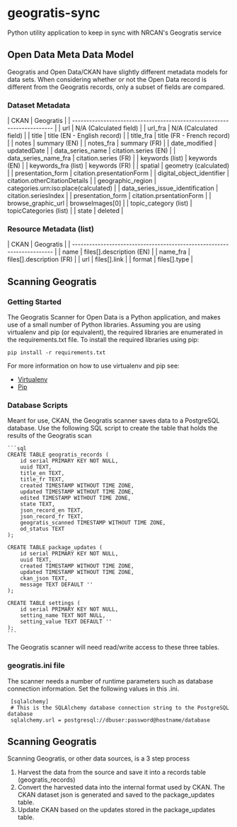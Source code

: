 # geogratis-sync

Python utility application to keep in sync with NRCAN's Geogratis service

## Open Data Meta Data Model

Geogratis and Open Data/CKAN have slightly different metadata models for data sets. When considering
whether or not the Open Data record is different from the Geogratis records, only a subset of fields are
compared.


### Dataset Metadata

| CKAN                             | Geogratis                            |
| ----------------------------------------------------------------------- |
| url                              | N/A (Calculated field)               |
| url_fra                          | N/A (Calculated field)               |
| title                            | title (EN - English record)          |
| title_fra                        | title (FR - French record)           |
| notes                            | summary (EN)                         |
| notes_fra                        | summary (FR)                         |
| date_modified                    | updatedDate                          |
| data_series_name                 | citation.series (EN)                 |
| data_series_name_fra             | citation.series (FR)                 |
| keywords (list)                  | keywords (EN)                        |
| keywords_fra (list)              | keywords (FR)                        |
| spatial                          | geometry (calculated)                |
| presentation_form                | citation.presentationForm            |
| digital_object_identifier        | citation.otherCitationDetails        |
| geographic_region                | categories.urn:iso:place(calculated) |
| data_series_issue_identification | citation.seriesIndex                 |
| presentation_form                | citation.prsentationForm             |
| browse_graphic_url               | browseImages[0]                      |
| topic_category (list)            | topicCategories (list)               |
| state                            | deleted                              |


### Resource Metadata (list)

| CKAN                             | Geogratis                            |
| ----------------------------------------------------------------------- |
| name                             | files[].description (EN)             |
| name_fra                         | files[].description (FR)             |
| url                              | files[].link                         |
| format                           | files[].type                         |

## Scanning Geogratis

### Getting Started

The Geogratis Scanner for Open Data is a Python application, and makes use of a small number of Python libraries.
Assuming you are using virtualenv and pip (or equivalent), the required libraries are enumerated in the requirements.txt
file. To install the required libraries using pip:

```pip install -r requirements.txt```

For more information on how to use virtualenv and pip see:

* [Virtualenv](http://virtualenv.readthedocs.org/en/latest/)
* [Pip](http://pip.readthedocs.org/en/latest/user_guide.html)



### Database Scripts

Meant for use, CKAN, the Geogratis scanner saves data to a PostgreSQL database. 
Use the following SQL script to create the table that holds the results of the Geogratis scan

    ```sql
    CREATE TABLE geogratis_records (
        id serial PRIMARY KEY NOT NULL,
        uuid TEXT,
        title_en TEXT,
        title_fr TEXT,
        created TIMESTAMP WITHOUT TIME ZONE,
        updated TIMESTAMP WITHOUT TIME ZONE,
        edited TIMESTAMP WITHOUT TIME ZONE,
        state TEXT,
        json_record_en TEXT,
        json_record_fr TEXT,
        geogratis_scanned TIMESTAMP WITHOUT TIME ZONE,
        od_status TEXT
    );
    
    CREATE TABLE package_updates (
        id serial PRIMARY KEY NOT NULL,
        uuid TEXT,
        created TIMESTAMP WITHOUT TIME ZONE,
        updated TIMESTAMP WITHOUT TIME ZONE,
        ckan_json TEXT,
        message TEXT DEFAULT ''
    );
    
    CREATE TABLE settings (
        id serial PRIMARY KEY NOT NULL,    
        setting_name TEXT NOT NULL,
        setting_value TEXT DEFAULT ''
    );
    ```

The Geogratis scanner will need read/write access to these three tables.

### geogratis.ini file

The scanner needs a number of runtime parameters such as database connection information. Set the
following values in this .ini.

```
 [sqlalchemy]
 # This is the SQLAlchemy database connection string to the PostgreSQL database
 sqlalchemy.url = postgresql://dbuser:password@hostname/database
```

## Scanning Geogratis

Scanning Geogratis, or other data sources, is a 3 step process
1. Harvest the data from the source and save it into a records table (geogratis_records)
2. Convert the harvested data into the internal format used by CKAN. 
   The CKAN dataset json is generated and saved to the package_updates table.
3. Update CKAN based on the updates stored in the package_updates table. 
